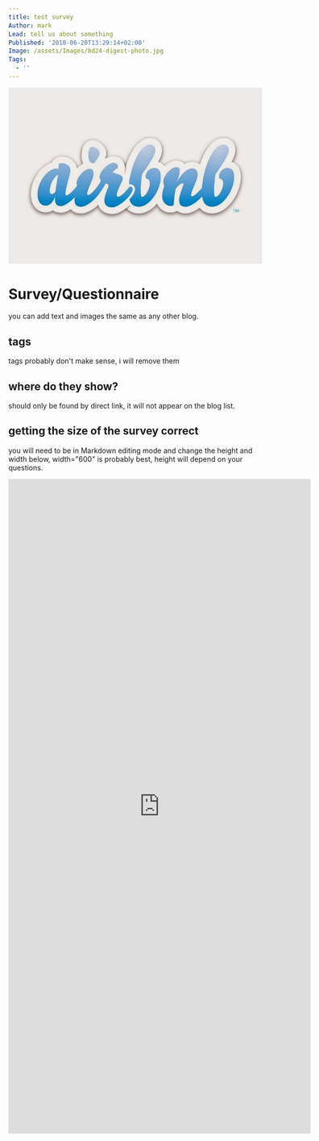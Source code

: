 ```yaml
---
title: test survey
Author: mark
Lead: tell us about something
Published: '2018-06-20T13:29:14+02:00'
Image: /assets/Images/bd24-digest-photo.jpg
Tags:
  - ''
---
```

![](/../assets/Images/airbnb.jpg)

# Survey/Questionnaire

you can add text and images the same as any other blog.

## tags

tags probably don't make sense, i will remove them

## where do they show?

should only be found by direct link, it will not appear on the blog list.

## getting the size of the survey correct

you will need to be in Markdown editing mode and change the height and width below, width="600" is probably best, height will depend on your questions.

<iframe src="https://docs.google.com/forms/d/e/1FAIpQLSdvDm1nFvsiEs-dt6xXDH8oLoqc7fCE8cHtaLI-eX1_iZfifA/viewform?embedded=true" width="600" height="1300" frameborder="0" marginheight="0" marginwidth="0">Loading...</iframe>

